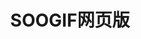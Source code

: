 ﻿---
id: 1239
title: "SOOGIF网页版"
weight: 1239
version: "1.0.0"
updateTime: "2022-09-20T14:58:24"
debName: "http://113.24.212.22:8090/upload/file/app.web.soogif_1.0.0_all.deb"
debSize: "20KB"
command: "xdg-open \"https://www.soogif.com/tool-list\""
---
